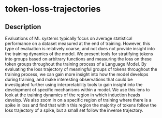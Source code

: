 # token-loss-trajectories

## Description

Evaluations of ML systems typically focus on average statistical performance on a dataset measured at the end of training. However, this type of evaluation is relatively coarse, and not does not provide insight into the training dynamics of the model. We present tools for stratifying tokens into groups based on arbitrary functions and measuring the loss on these token groups throughout the training process of a Language Model. By evaluating the loss trajectory of meaningful groups of tokens throughout the training process, we can gain more insight into how the model develops during training, and make interesting observations that could be investigated further using interpretability tools to gain insight into the development of specific mechanisms within a model. We use this lens to look at the training dynamics of the region in which induction heads develop. We also zoom in on a specific region of training where there is a spike in loss and find that within this region the majority of tokens follow the loss trajectory of a spike, but a small set follow the inverse trajectory.

